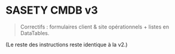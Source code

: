 
# SASETY CMDB v3

> Correctifs : formulaires client & site opérationnels + listes en DataTables.

(Le reste des instructions reste identique à la v2.)
